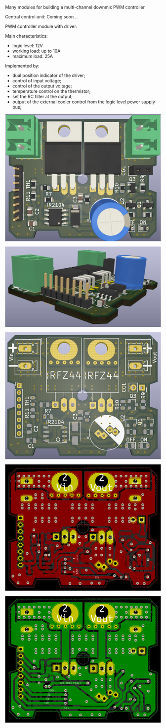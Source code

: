 Many modules for building a multi-channel downmix PWM controller



Central control unit:
Coming soon ...




PWM controller module with driver:

Main characteristics:
 - logic level: 12V
 - working load: up to 10A
 - maximum load: 25A

Implemented by:
- dual position indicator of the driver;
- control of input voltage;
- control of the output voltage;
- temperature control on the thermistor;
- set the RC filter at the output;
- output of the external cooler control from the logic level power supply bus;


![рендер общий](https://github.com/SUNsung/dm-PWM/blob/master/PWM/rend1.png)

![рендер в профиль](https://github.com/SUNsung/dm-PWM/blob/master/PWM/rend2.png)

![рендер зад](https://github.com/SUNsung/dm-PWM/blob/master/PWM/rend3.png)

![печатка перед](https://github.com/SUNsung/dm-PWM/blob/master/PWM/shem1.png)

![печатка зад](https://github.com/SUNsung/dm-PWM/blob/master/PWM/shem2.png)
